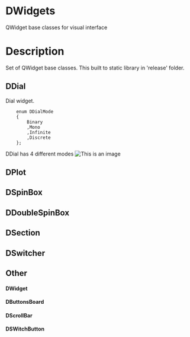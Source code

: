 # DWidgets
QWidget base classes for visual interface
# Description
Set of QWidget base classes. This built to static library in 'release' folder.

## DDial
Dial widget.
```
    enum DDialMode
    {
        Binary
        ,Mono
        ,Infinite
        ,Discrete
    };
```
DDial has 4 different modes
![This is an image](https://myoctocat.com/assets/images/base-octocat.svg)

## DPlot
## DSpinBox
## DDoubleSpinBox
## DSection
## DSwitcher
## Other
#### DWidget
#### DButtonsBoard
#### DScrollBar
#### DSWitchButton
